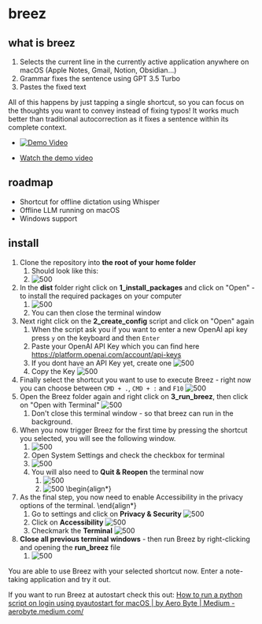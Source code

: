 # breez

## what is breez
1. Selects the current line in the currently active application anywhere on macOS (Apple Notes, Gmail, Notion, Obsidian...)
2. Grammar fixes the sentence using GPT 3.5 Turbo
3. Pastes the fixed text

All of this happens by just tapping a single shortcut, so you can focus on the thoughts you want to convey instead of fixing typos!
It works much better than traditional autocorrection as it fixes a sentence within its complete context.


- [![Demo Video](https://img.youtube.com/vi/A49u4Lu2meU/0.jpg)](https://www.youtube.com/watch?v=A49u4Lu2meU)

- [Watch the demo video](https://www.youtube.com/embed/A49u4Lu2meU?si=RDgcsnZ5riG8DfMT)

## roadmap
- Shortcut for offline dictation using Whisper
- Offline LLM running on macOS
- Windows support

## install
1. Clone the repository into **the root of your home folder**
	1. Should look like this:
	2. ![500](https://i.imgur.com/BSKXrBs.png)
2. In the **dist** folder right click on **1_install_packages** and click on "Open" - to install the required packages on your computer
	1. ![500](https://i.imgur.com/7HhRX4q.gif)
	2. You can then close the terminal window
3. Next right click on the **2_create_config** script and click on "Open" again
	1. When the script ask you if you want to enter a new OpenAI api key press `y` on the keyboard and then `Enter`
	2. Paste your OpenAI API Key which you can find here https://platform.openai.com/account/api-keys
	3. If you dont have an API Key yet, create one ![500](https://i.imgur.com/jiQyTjr.png)
	4. Copy the Key ![500](https://i.imgur.com/Ka9Apse.png)
4. Finally select the shortcut you want to use to execute Breez - right now you can choose between `CMD + .`,  `CMD + :` and `F10` ![500](https://i.imgur.com/a6PB9XL.gif)
5. Open the Breez folder again and right click on **3_run_breez**, then click on "Open with Terminal" ![500](https://i.imgur.com/WhQ9urU.gif)
	1. Don't close this terminal window - so that breez can run in the background.
6. When you now trigger Breez for the first time by pressing the shortcut you selected, you will see the following window.
	1. ![500](https://i.imgur.com/cO3SttJ.png)
	2. Open System Settings and check the checkbox for terminal
	3. ![500](https://i.imgur.com/9viKts6.png)
	4. You will also need to **Quit & Reopen** the terminal now
		1. ![500](https://i.imgur.com/oHUF48Q.png)
		2. ![500](https://i.imgur.com/B80XZoY.png)
\begin{align*}
7. As the final step, you now need to enable Accessibility in the privacy options of the terminal.
\end{align*}
	1. Go to settings and click on **Privacy & Security** ![500](https://i.imgur.com/gldNjbF.png)
	2. Click on **Accessibility** ![500](https://i.imgur.com/vW5jpjK.png)
	3. Checkmark the **Terminal** ![500](https://i.imgur.com/de6UdIY.png)
8. **Close all previous terminal windows** - then run Breez by right-clicking and opening the **run_breez** file
	1. ![500](https://i.imgur.com/Z4qWjhi.png)

You are able to use Breez with your selected shortcut now. Enter a note-taking application and try it out.

If you want to run Breez at autostart check this out: [How to run a python script on login using pyautostart for macOS | by Aero Byte | Medium - aerobyte.medium.com/](https://aerobyte.medium.com/how-to-run-a-python-script-on-login-using-pyautostart-for-macos-539a4384a240)
